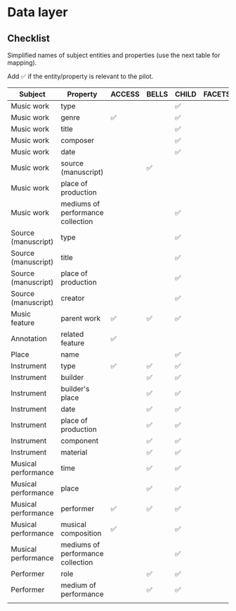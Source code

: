 
# Data layer

## Checklist
Simplified names of subject entities and properties (use the next table for mapping).

Add :white_check_mark: if the entity/property is relevant to the pilot.



| Subject         | Property        | ACCESS | BELLS  | CHILD  | FACETS | INTERLINK | MUSICBO | MEETUPS | ORGANS | TUNES | TONALITIES |
| -------------- | --------------- | ------ | ------ | ------ | ------ | ------ | ------ |  ------ |  ------ |  ------ |  ------ |  
| Music work     | type |  |  |:white_check_mark:  |  |:white_check_mark:  |  | :white_check_mark: |  | :white_check_mark: | :white_check_mark: |
| Music work     | genre | :white_check_mark: |  |:white_check_mark:  |  | :white_check_mark: |  | :white_check_mark: |  | :white_check_mark: | :white_check_mark: |
| Music work     | title |  |  |:white_check_mark:  |  |:white_check_mark: | :white_check_mark: | :white_check_mark: |  | :white_check_mark: | :white_check_mark: |
| Music work     | composer |  |  |:white_check_mark:  |  |:white_check_mark:  |  | :white_check_mark: |  | :white_check_mark: | :white_check_mark: |
| Music work     | date |  |  | :white_check_mark: |  | :white_check_mark: |  | :white_check_mark: |  | :white_check_mark: | :white_check_mark: |
| Music work     | source (manuscript) |  | :white_check_mark: |  |  |  |  |:white_check_mark:  |  | :white_check_mark: | :white_check_mark: |
| Music work     | place of production |  |  |  |  | :white_check_mark: |  | :white_check_mark: |  | :white_check_mark: |  |
| Music work | mediums of performance collection |  |  | :white_check_mark: |  |  | :white_check_mark: | :white_check_mark:  |   |   |   |  
| Source (manuscript)    | type |  |  |:white_check_mark:  |  |  |  |  |  | :white_check_mark: | :white_check_mark: |
| Source (manuscript)    | title |  |  |:white_check_mark:  |  |  |  |  |  | :white_check_mark: | :white_check_mark: |
| Source (manuscript)    | place of production |  |  |:white_check_mark:  |  |  |  |  |  | :white_check_mark: |  |
| Source (manuscript)    | creator |  |  |:white_check_mark:  |  |  |  |  |  | :white_check_mark: | :white_check_mark: |
| Music feature | parent work | :white_check_mark: | :white_check_mark: |:white_check_mark:  |  |  |  |:white_check_mark:   |   | :white_check_mark:  | :white_check_mark: |
| Annotation | related feature | :white_check_mark: |  |  |  |  |  | :white_check_mark:  |   |  | :white_check_mark: |
| Place | name |  |  | :white_check_mark: |  |  |  |:white_check_mark:   |   | :white_check_mark:  |   |  
| Instrument | type | :white_check_mark: | :white_check_mark: |:white_check_mark:  |  |  |  |   | :white_check_mark:  |   |   |  
| Instrument | builder |  | :white_check_mark: |:white_check_mark:  |  |  |  |   | :white_check_mark:  |   |   |  
| Instrument | builder's place |  | :white_check_mark:  |:white_check_mark:  |  |  |  |   | :white_check_mark:  |   |   |  
| Instrument | date |  | :white_check_mark: | :white_check_mark: |  |  |  |   | :white_check_mark:  |   |   |  
| Instrument | place of production |  | :white_check_mark: | :white_check_mark: |  |  |  |   | :white_check_mark:  |   |   |  
| Instrument | component |  | :white_check_mark: |:white_check_mark:  |  |  |  |   | :white_check_mark:  |   |   |  
| Instrument | material |  | :white_check_mark: |:white_check_mark:  |  |  |  |   | :white_check_mark:  |   |   |  
| Musical performance | time |  | :white_check_mark: | :white_check_mark: |  |  | :white_check_mark: | :white_check_mark:  |   |   |   |  
| Musical performance | place |  | :white_check_mark: | :white_check_mark: |  |  | :white_check_mark: | :white_check_mark:  |   |   |   |  
| Musical performance | performer | :white_check_mark: | :white_check_mark: |:white_check_mark:  |  |  | :white_check_mark: | :white_check_mark:  |   |   |   |  
| Musical performance | musical composition | :white_check_mark: |  | :white_check_mark: |  |  | :white_check_mark: | :white_check_mark:  |   |   |   |  
| Musical performance | mediums of performance collection |  |  |:white_check_mark:  |  |  | :white_check_mark: | :white_check_mark:  |   |   |   |  
| Performer | role |  | :white_check_mark: |:white_check_mark:  |  |:white_check_mark:  | :white_check_mark: |  :white_check_mark: |   |   |   |  
| Performer | medium of performance |  | :white_check_mark: |:white_check_mark:  |  |  | :white_check_mark: | :white_check_mark:  |   |   |   |  
|  |  |  |  |  |  |  |  |   |   |   |   |  |
